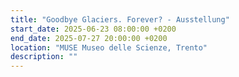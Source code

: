 ```yaml
---
title: "Goodbye Glaciers. Forever? - Ausstellung"
start_date: 2025-06-23 08:00:00 +0200
end_date: 2025-07-27 20:00:00 +0200
location: "MUSE Museo delle Scienze, Trento"
description: ""
---
```

